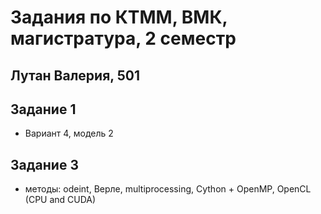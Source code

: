 # Задания по КТММ, ВМК, магистратура, 2 семестр
## Лутан Валерия, 501

## Задание 1
* Вариант 4, модель 2

## Задание 3
* методы: odeint, Верле, multiprocessing, Cython + OpenMP, OpenCL (CPU and CUDA)
